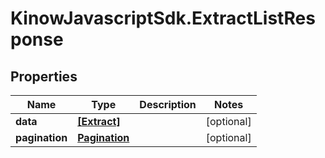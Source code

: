 # KinowJavascriptSdk.ExtractListResponse

## Properties
Name | Type | Description | Notes
------------ | ------------- | ------------- | -------------
**data** | [**[Extract]**](Extract.md) |  | [optional] 
**pagination** | [**Pagination**](Pagination.md) |  | [optional] 


